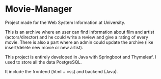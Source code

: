 # Movie-Manager
Project made for the Web System Information at University.

This is an archive where an user can find information about film and artist (actors/director) and he could write a review and give a rating of every movie.
There is also a part where an admin could update the archive (like insert/delete new movie or new artist).

This project is entirely developed in Java with Springboot and Thymeleaf.
I used to store all the data PostgreSQL.

It include the frontend (html + css) and backend (Java).
